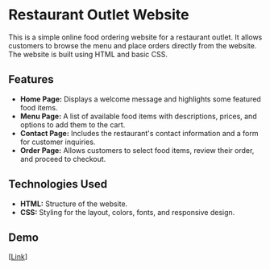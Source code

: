 # Restaurant Outlet Website

This is a simple online food ordering website for a restaurant outlet. It allows customers to browse the menu and place orders directly from the website. The website is built using HTML and basic CSS.

## Features

- **Home Page:** Displays a welcome message and highlights some featured food items.
- **Menu Page:** A list of available food items with descriptions, prices, and options to add them to the cart.
- **Contact Page:** Includes the restaurant's contact information and a form for customer inquiries.
- **Order Page:** Allows customers to select food items, review their order, and proceed to checkout.

## Technologies Used

- **HTML:** Structure of the website.
- **CSS:** Styling for the layout, colors, fonts, and responsive design.

## Demo

[[Link](https://sabari0307.github.io/reestar-outlet-website/)]
